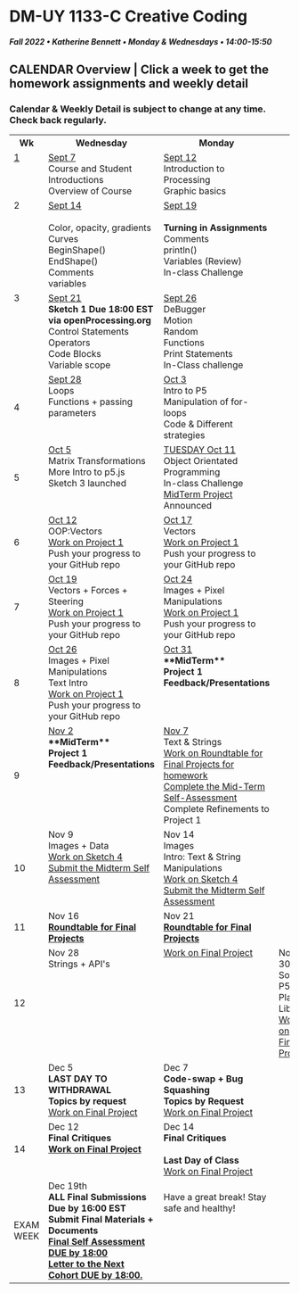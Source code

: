 # DM-UY 1133-C Creative Coding
##### Fall 2022 • Katherine Bennett • Monday & Wednesdays • 14:00-15:50

## CALENDAR Overview | Click a week to get the homework assignments and weekly detail
### Calendar & Weekly Detail is subject to change at any time. Check back regularly.


<table>
<tr>
	<th width="4%">Wk</th> 
	<th width="48%">Wednesday </th> 
	<th width="48%">Monday</th> 
</tr>
<tr>
	<td valign="top"><a href="week_1_detail.md">1</a></td>
	<td valign="top"><a href="week_1_detail.md">Sept 7</a><br>Course and Student Introductions<br>Overview of Course<br></td>
	<td valign="top"><a href="week_1_detail.md">Sept 12</a><br>Introduction to Processing <br>Graphic basics <br></td>
</tr>
<tr>
	<td valign="top"> 2 </td>
	<td valign="top"><a href="week_2_detail.md">Sept 14 <br> <br> </a>Color, opacity, gradients <br> Curves <br> BeginShape() EndShape() <br>Comments <br> variables <br></td>
    <td valign="top"><a href="week_2_detail.md">Sept 19</a><br><strong><br>Turning in Assignments</strong>
	Comments<br>
    println()<br>
	Variables (Review)<br>
	In-class Challenge<br></td>
</tr>
<tr>
	<td valign="top"> 3 </td>
	<td valign="top"><a href="week_3_detail.md">Sept 21</a><br> <strong> Sketch 1 Due 18:00 EST via openProcessing.org</strong><br>Control Statements<br>Operators<br>Code Blocks<br> Variable scope <br>
	</td>
	<td valign="top"><a href="week_3_detail.md">Sept 26</a><br>DeBugger<br>Motion<br>Random<br>Functions<br>Print Statements<br>In-Class challenge<br>
	</td>
</tr>
<tr>
<td>4</td>
	<td valign="top"><a href="week_4_detail.md">Sept 28</a><br>
	Loops <br>
	Functions + passing parameters<br>
	</td>
	<td valign="top"><a href="week_4_detail.md">Oct 3</a><br>
	Intro to P5 <br> 
	Manipulation of for-loops<br>
	Code & Different strategies<br>
	</td>
</tr>

<tr>
	<td>5</td>
	<td valign="top"><a href="week_5_detail.md">Oct 5</a><br>Matrix Transformations <br> 
	More Intro to p5.js<br> 
	Sketch 3 launched<br>
</td>
	<td valign="top"><a href="week_5_detail.md">TUESDAY Oct 11</a><br>
		Object Orientated Programming <br>
		In-class Challenge<br>
		<a href = "MidTermProject.md"> MidTerm Project </a> Announced <br>
	</td>
</tr>
<tr>
	<td> 6 </td>
	<td valign="top"><a href="week_6_detail.md">Oct 12</a><br>OOP:Vectors<br>
	 <a href = "Project_1.md"> Work on Project 1 </a> <br>
        Push your progress to your GitHub repo</td>
	<td valign="top"><a href="week_6_detail.md">Oct 17</a><br>Vectors <br>
	<a href = "Project_1.md"> Work on Project 1 </a> <br>
        Push your progress to your GitHub repo </td>
</tr>
<tr>
	<td> 7 </td>
	<td valign="top"><a href="week_7_detail.md">Oct 19</a><br>Vectors + Forces + Steering<br>	<a href = "Project_1.md"> Work on Project 1 </a> <br>
        Push your progress to your GitHub repo </td>
	<td valign = "top"> <a href="week_7_detail.md">Oct 24</a><br> Images + Pixel Manipulations <br>
	<a href = "Project_1.md"> Work on Project 1 </a> <br>
        Push your progress to your GitHub repo </td>
</tr>
<td>8</td>
	<td valign="top"><a href="week_8_detail.md">Oct 26</a><br> 
		Images + Pixel Manipulations <br>
		Text Intro <br>
		<a href = "Project_1.md"> Work on Project 1 </a> <br>
        Push your progress to your GitHub repo
	</td>
	<td valign="top"><a href="week_8_detail.md">Oct 31</a><br>
	<strong>**MidTerm** <br>Project 1 Feedback/Presentations <br></strong> </td>
</tr>
<tr>
	<td> 9 </td>
	<td valign="top"><a href="week_9_detail.md">Nov 2</a><br><strong>**MidTerm** <br>Project 1 Feedback/Presentations <br></strong>
	</td>
	<td valign="top"><a href="week_9_detail.md">Nov 7</a><br>Text & Strings	<br><a href = "RoundTable.md">Work on Roundtable for Final Projects for homework</a> <br>
		<a href = "Mid_Term_Self_Assessment.md"> Complete the Mid-Term Self-Assessment </a><br>
		Complete Refinements to Project 1 </a><br>
	</td>
</tr>
<tr>
	<td>10</td>
	<td valign="top"> Nov 9<br>Images + Data<br>
		<a href = "Sketch_4.md"> Work on Sketch 4 </a> <br>
		<a href = "Mid_Term_Self_Assessment.md">Submit the Midterm Self Assessment </a><br>
	</td>
	<td valign="top">Nov 14<br>Images <br> Intro: Text & String Manipulations	 <br>
		<a href = "Sketch_4.md"> Work on Sketch 4 </a><br>
		<a href = "Mid_Term_Self_Assessment.md">Submit the Midterm Self Assessment </a><br>
	</td>	
</tr>
<tr>
	<td>11</td>
	<td valign="top">Nov 16<br><a href = "RoundTable.md"> <strong> Roundtable for Final Projects</a></strong> <br>	
	</td>
	<td valign="top">Nov 21<br><a href = "RoundTable.md"> <strong> Roundtable for Final Projects</a></strong> <br>
	</td>
</tr>
<tr>
	<td>12</td>
	<td valign="top">Nov 28<br>Strings + API's<br>
		<td valign="top"> <a href = "Final_Project.md">Work on Final Project</a> <br>
	</td>
	<td valign="top">Nov 30<br>Sound<br>P5 Play Library<br>
		<a href = "Final_Project.md">Work on Final Project</a> <br>
	</td>
</tr>
<tr>	
	<td>13</td><td valign="top">Dec 5<br><strong> LAST DAY TO WITHDRAWAL <br>
	Topics by request<br></strong>	
	<a href = "Final_Project.md">Work on Final Project</a> <br>
	</td>
	<td valign="top">Dec 7<br><strong>
		Code-swap + Bug Squashing <br>
		Topics by Request <br></strong>
	<a href = "Final_Project.md">Work on Final Project</a> <br></td>	
</tr>
<tr>	
	<td>14</td><td valign="top">Dec 12<br><strong>Final Critiques <br><a href = "Final_Project.md">Work on Final Project</a> <br>
	<td valign="top">Dec 14<br><strong>Final Critiques <br> <br> Last Day of Class</strong>  <br><a href = "Final_Project.md">Work on Final Project</a> <br>
	</td>
</tr>
<tr><td>EXAM WEEK</td>	
	<td valign="top">Dec 19th<br><strong>ALL Final Submissions Due by 16:00 EST<br> Submit Final Materials + Documents <br><a href = "Final_Deliverables.md">Final Self Assessment DUE by 18:00<br>
	Letter to the Next Cohort DUE by 18:00.</td> </a><td valign="top"> <br>Have a great break! Stay safe and healthy!<br></strong> 
	</td>
<tr>	
</table>